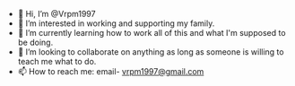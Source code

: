 - 👋 Hi, I’m @Vrpm1997
- 👀 I’m interested in working and supporting my family.
- 🌱 I’m currently learning how to work all of this and what I'm supposed to be doing.
- 💞️ I’m looking to collaborate on anything as long as someone is willing to teach me what to do.
- 📫 How to reach me: email- vrpm1997@gmail.com

<!---
Vrpm1997/Vrpm1997 is a ✨ special ✨ repository because its `README.md` (this file) appears on your GitHub profile.
You can click the Preview link to take a look at your changes.
--->
